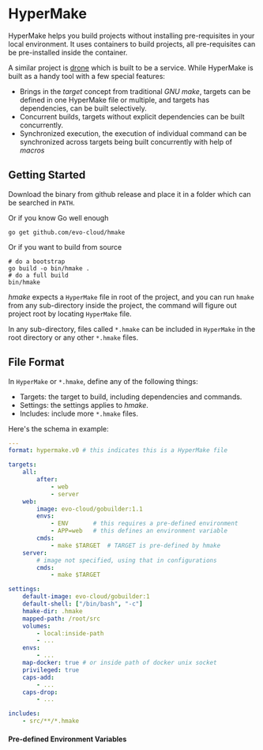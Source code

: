 # HyperMake

HyperMake helps you build projects without installing pre-requisites in your
local environment.
It uses containers to build projects, all pre-requisites can be pre-installed
inside the container.

A similar project is [drone](http://readme.drone.io) which is built to be a service.
While HyperMake is built as a handy tool with a few special features:

- Brings in the _target_ concept from traditional _GNU make_,
  targets can be defined in one HyperMake file or multiple,
  and targets has dependencies, can be built selectively.
- Concurrent builds, targets without explicit dependencies can be built concurrently.
- Synchronized execution, the execution of individual command can be synchronized
  across targets being built concurrently with help of _macros_

## Getting Started

Download the binary from github release and place it in a folder which can be
searched in `PATH`.

Or if you know Go well enough

```
go get github.com/evo-cloud/hmake
```

Or if you want to build from source

```
# do a bootstrap
go build -o bin/hmake .
# do a full build
bin/hmake
```

_hmake_ expects a `HyperMake` file in root of the project,
and you can run `hmake` from any sub-directory inside the project,
the command will figure out project root by locating `HyperMake` file.

In any sub-directory, files called `*.hmake` can be included in `HyperMake` in
the root directory or any other `*.hmake` files.

## File Format

In `HyperMake` or `*.hmake`, define any of the following things:

- Targets: the target to build, including dependencies and commands.
- Settings: the settings applies to _hmake_.
- Includes: include more `*.hmake` files.

Here's the schema in example:

```yaml
---
format: hypermake.v0 # this indicates this is a HyperMake file

targets:
    all:
        after:
            - web
            - server
    web:
        image: evo-cloud/gobuilder:1.1
        envs:
            - ENV       # this requires a pre-defined environment
            - APP=web   # this defines an environment variable
        cmds:
            - make $TARGET  # TARGET is pre-defined by hmake
    server:
        # image not specified, using that in configurations
        cmds:
            - make $TARGET

settings:
    default-image: evo-cloud/gobuilder:1
    default-shell: ["/bin/bash", "-c"]
    hmake-dir: .hmake
    mapped-path: /root/src
    volumes:
        - local:inside-path
        - ...
    envs:
        - ...
    map-docker: true # or inside path of docker unix socket
    privileged: true
    caps-add:
        - ...
    caps-drop:
        - ...

includes:
    - src/**/*.hmake
```

#### Pre-defined Environment Variables
